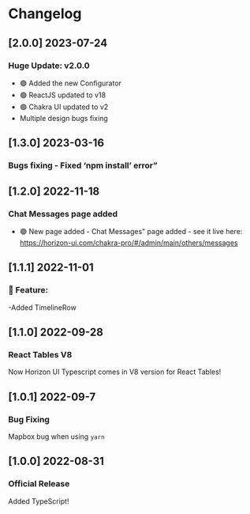 # Changelog
## [2.0.0] 2023-07-24
### Huge Update: v2.0.0
- 🟢 Added the new Configurator
- 🟢 ReactJS updated to v18
- 🟢 Chakra UI updated to v2
- Multiple design bugs fixing

## [1.3.0] 2023-03-16
### Bugs fixing - Fixed ‘npm install’ error”

## [1.2.0] 2022-11-18
### Chat Messages page added
- 🟢 New page added - Chat Messages" page added - see it live here: https://horizon-ui.com/chakra-pro/#/admin/main/others/messages

## [1.1.1] 2022-11-01
### 🚀 Feature:
-Added TimelineRow

## [1.1.0] 2022-09-28
### React Tables V8
Now Horizon UI Typescript comes in V8 version for React Tables!

## [1.0.1] 2022-09-7
### Bug Fixing 
Mapbox bug when using `yarn`

## [1.0.0] 2022-08-31
### Official Release
Added TypeScript!
